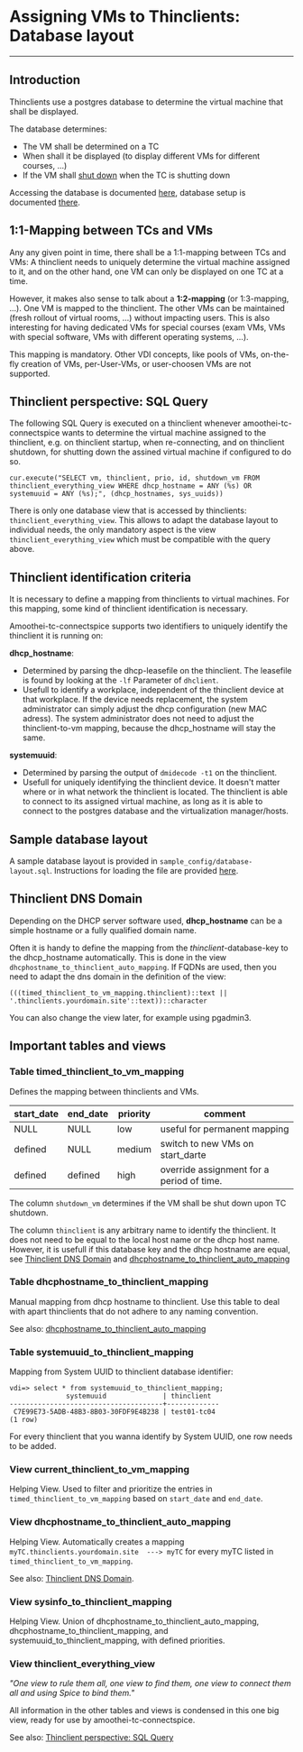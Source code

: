 # Assigning VMs to Thinclients: Database layout

------------------------------------------------


## Introduction
Thinclients use a postgres database to determine the virtual machine that shall be displayed.

The database determines:

* The VM shall be determined on a TC
* When shall it be displayed (to display different VMs for different courses, ...)
* If the VM shall [shut down](start-and-stop-management.md) when the TC is shutting down

Accessing the database is documented [here](amoothei-infrastructure-server.md#accessing-database), database setup is documented [there](amoothei-infrastructure-server.md#setting-up-postgres-database).

## 1:1-Mapping between TCs and VMs
Any any given point in time, there shall be a 1:1-mapping between TCs and VMs: A thinclient needs to uniquely determine the virtual machine assigned to it, and on the other hand, one VM can only be displayed on one TC at a time.

However, it makes also sense to talk about a **1:2-mapping** (or 1:3-mapping, ...). One VM is mapped to the thinclient. The other VMs can be maintained (fresh rollout of virtual rooms, ...) without impacting users. This is also interesting for having dedicated VMs for special courses (exam VMs, VMs with special software, VMs with different operating systems, ...).

This mapping is mandatory. Other VDI concepts, like pools of VMs, on-the-fly creation of VMs, per-User-VMs, or user-choosen VMs are not supported.

## Thinclient perspective: SQL Query

The following SQL Query is executed on a thinclient whenever amoothei-tc-connectspice wants to determine the virtual machine assigned to the thinclient, e.g. on thinclient startup,
when re-connecting, and on thinclient shutdown, for shutting down the assined virtual machine if configured to do so.


```
cur.execute("SELECT vm, thinclient, prio, id, shutdown_vm FROM thinclient_everything_view WHERE dhcp_hostname = ANY (%s) OR systemuuid = ANY (%s);", (dhcp_hostnames, sys_uuids))
```

There is only one database view that is accessed by thinclients: `thinclient_everything_view`. This allows to adapt the database layout to individual needs, the only mandatory aspect is the view `thinclient_everything_view` which must be compatible with the query above.


## Thinclient identification criteria
It is necessary to define a mapping from thinclients to virtual machines. For this mapping, some kind of thinclient identification is necessary.

Amoothei-tc-connectspice supports two identifiers to uniquely identify the thinclient it is running on:

**dhcp_hostname**: 

+ Determined by parsing the dhcp-leasefile on the thinclient. The leasefile is found by looking at the `-lf` Parameter of `dhclient`.
+ Usefull to identify a workplace, independent of the thinclient device at that workplace. If the device needs replacement, the system administrator can simply adjust the dhcp configuration (new MAC adress). The system administrator does not need to adjust the thinclient-to-vm mapping, because the dhcp_hostname will stay the same.

**systemuuid**:

+ Determined by parsing the output of `dmidecode -t1` on the thinclient.
+ Usefull for uniquely identifying the thinclient device. It doesn't matter where or in what network the thinclient is located. The thinclient is able to connect to its assigned virtual machine, as long as it is able to connect to the postgres database and the virtualization manager/hosts. 

## Sample database layout
A sample database layout is provided in `sample_config/database-layout.sql`. Instructions for loading the file are provided [here](amoothei-infrastructure-server.md#setting-up-postgres-database).

## Thinclient DNS Domain
Depending on the DHCP server software used, **dhcp_hostname** can be a simple hostname or a fully qualified domain name.

Often it is handy to define the mapping from the _thinclient_-database-key to the dhcp_hostname automatically. This is done in the view `dhcphostname_to_thinclient_auto_mapping`. If FQDNs are used, then you need to adapt the dns domain in the definition of the view:

```
(((timed_thinclient_to_vm_mapping.thinclient)::text || '.thinclients.yourdomain.site'::text))::character
```

You can also change the view later, for example using pgadmin3.

## Important tables and views
### Table timed_thinclient_to_vm_mapping
Defines the mapping between thinclients and VMs.

| start_date   | end_date   | priority  | comment                                   |                                       
| ------------ | ---------- | --------- |-------------------------------------------|
| NULL         | NULL       | low       | useful for permanent mapping              |
| defined      | NULL       | medium    | switch to new VMs on start_darte          |
| defined      | defined    | high      | override assignment for a period of time. |

The column `shutdown_vm` determines if the VM shall be shut down upon TC shutdown.

The column `thinclient` is any arbitrary name to identify the thinclient. It does
not need to be equal to the local host name or the dhcp host name. However, it is usefull if this database key
and the dhcp hostname are equal, see [Thinclient DNS Domain](#thinclient-dns-domain) and [dhcphostname_to_thinclient_auto_mapping](#view-dhcphostname_to_thinclient_auto_mapping)

### Table dhcphostname_to_thinclient_mapping
Manual mapping from dhcp hostname to thinclient. Use this table to deal with apart thinclients that do not adhere to any naming convention.

See also: [dhcphostname_to_thinclient_auto_mapping](#view-dhcphostname_to_thinclient_auto_mapping)

### Table systemuuid_to_thinclient_mapping
Mapping from System UUID to thinclient database identifier:

```
vdi=> select * from systemuuid_to_thinclient_mapping;
              systemuuid              | thinclient  
--------------------------------------+-------------
 C7E99E73-5ADB-48B3-8B03-30FDF9E4B238 | test01-tc04
(1 row)
```

For every thinclient that you wanna identify by System UUID, one row needs to be added.

### View current_thinclient_to_vm_mapping
Helping View. Used to filter and prioritize the entries in `timed_thinclient_to_vm_mapping` based on `start_date` and `end_date`.

### View dhcphostname_to_thinclient_auto_mapping
Helping View. Automatically creates a mapping `myTC.thinclients.yourdomain.site  ---> myTC` for every myTC listed in `timed_thinclient_to_vm_mapping`.

See also: [Thinclient DNS Domain](#thinclient-dns-domain).

### View sysinfo_to_thinclient_mapping
Helping View. Union of dhcphostname_to_thinclient_auto_mapping, dhcphostname_to_thinclient_mapping, and systemuuid_to_thinclient_mapping, with defined priorities.

### View thinclient_everything_view
_"One view to rule them all, one view to find them,
one view to connect them all and using Spice to bind them."_

All information in the other tables and views is condensed in this one big view, ready for use by amoothei-tc-connectspice.

See also: [Thinclient perspective: SQL Query](#thinclient-perspective-sql-query)

